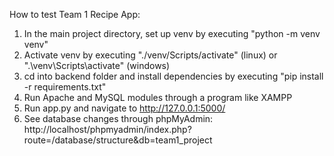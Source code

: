 How to test Team 1 Recipe App:

1) In the main project directory, set up venv by executing "python -m venv venv"
2) Activate venv by executing "./venv/Scripts/activate" (linux) or ".\venv\Scripts\activate" (windows)
3) cd into backend folder and install dependencies by executing "pip install -r requirements.txt"
3) Run Apache and MySQL modules through a program like XAMPP
4) Run app.py and navigate to http://127.0.0.1:5000/
5) See database changes through phpMyAdmin: http://localhost/phpmyadmin/index.php?route=/database/structure&db=team1_project
